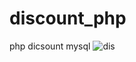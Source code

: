 # discount_php
php dicsount mysql
![dis](https://user-images.githubusercontent.com/128790623/233256527-f4244d4f-487e-422e-86ab-727ea223f26e.png)
